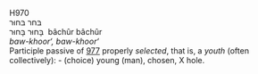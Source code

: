 H970  
בּחר בּחוּר  
בָּחוּר בָּחוּר ‎ bâchûr bâchûr  
*baw-khoor‘,* *baw-khoor‘*  
Participle passive of [977](h0977) properly *selected*, that is, a
*youth* (often collectively): - (choice) young (man), chosen, X hole.  
